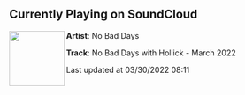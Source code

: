## Currently Playing on SoundCloud

[<img align="left" width="100" src="https://i1.sndcdn.com/artworks-j1TzPFeh8swpSIAG-uzGD5w-t500x500.jpg">](https://soundcloud.com/hollick_nobaddays/no-bad-days-with-hollick-march-2022)

**Artist**: No Bad Days 

**Track**: No Bad Days with Hollick - March 2022

Last updated at 03/30/2022 08:11
